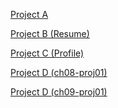 <html lang="en">
  <p><a href="project3/ch03-proj3.html">Project A</a></p>
  <p><a href="resume/index.html">Project B (Resume)</a></p>
  <p><a href="projectC/index.html">Project C (Profile)</a></p>
  <p><a href="ch08-proj01/ch08-proj01.html">Project D (ch08-proj01)</a></p>
  <p><a href="ch08-proj01/ch08-proj01.html">Project D (ch09-proj01)</a></p>
